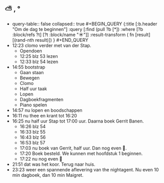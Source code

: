 ## ⛅ , °
- query-table:: false
  collapsed:: true
  #+BEGIN_QUERY 
  {:title [:b.header "Om de dag te beginnen"]
   :query [:find (pull ?b [*])
     :where 
       [?b :block/refs ?t]
       [?t :block/name "☀️"]]
   :result-transform ( fn [result] [(rand-nth result)])
  }
  #+END_QUERY
- 12:23 clomo verder met van der Stap.
	- Opendoen
	- 12:25 blz 53 lezen
	- 12:33 blz 54 lezen
- 14:55 bootstrap
	- Gaan staan
	- Bewegen
	- Clomo
	- Half uur taak
	- Lopen
	- Dagboekfragmenten
	- Piano spelen
- 14:57 nu lopen en boodschappen
- 16:11 nu thee en krant tot 16:20
- 16:25 nu half uur Stap tot 17:00 uur. Daarna boek Gerrit Banen.
	- 16:26 blz 54
	- 16:33 blz 55
	- 16:43 blz 56
	- 16:53 blz 57
	- 17:03 nu boek van Gerrit, half uur. Dan nog even 🎹.
	- 17:20 Boek besteld. We kunnen met hoofdstuk 1 beginnen.
	- 17:22 nu nog even 🎹
- 21:51 dat was het koor. Terug naar huis.
- 23:23 weer een spannende aflevering van the nightagent. Nu even 10 min dagboek, dan 10 min Maigret.